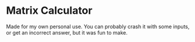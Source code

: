 # Matrix Calculator

Made for my own personal use. You can probably crash it with some inputs, or get an incorrect answer, but it was fun to make.

